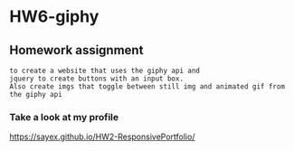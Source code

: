 # HW6-giphy

## Homework assignment

    to create a website that uses the giphy api and 
    jquery to create buttons with an input box. 
    Also create imgs that toggle between still img and animated gif from the giphy api

### Take a look at my profile

<https://sayex.github.io/HW2-ResponsivePortfolio/>